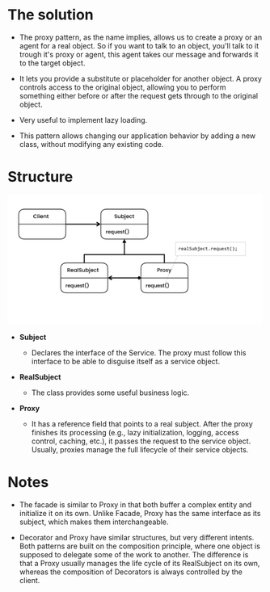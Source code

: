 # The solution

- The proxy pattern, as the name implies, allows us to create a proxy or an agent for a real object. So if you want to talk to an object, you'll talk to it trough it's proxy or agent, this agent takes our message and forwards it to the target object.

- It lets you provide a substitute or placeholder for another object. A proxy controls access to the original object, allowing you to perform something either before or after the request gets through to the original object.

- Very useful to implement lazy loading.

- This pattern allows changing our application behavior by adding a new class, without modifying any existing code.

# Structure

![](diagram.png)

- **Subject**
    - Declares the interface of the Service. The proxy must follow this interface to be able to disguise itself as a service object.

- **RealSubject**
    - The class provides some useful business logic.

- **Proxy**
    - It has a reference field that points to a real subject. After the proxy finishes its processing (e.g., lazy initialization, logging, access control, caching, etc.), it passes the request to the service object. Usually, proxies manage the full lifecycle of their service objects.

# Notes

- The facade is similar to Proxy in that both buffer a complex entity and initialize it on its own. Unlike Facade, Proxy has the same interface as its subject, which makes them interchangeable.

- Decorator and Proxy have similar structures, but very different intents. Both patterns are built on the composition principle, where one object is supposed to delegate some of the work to another. The difference is that a Proxy usually manages the life cycle of its RealSubject on its own, whereas the composition of Decorators is always controlled by the client.